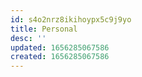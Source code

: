 ```yaml
---
id: s4o2nrz8ikihoypx5c9j9yo
title: Personal
desc: ''
updated: 1656285067586
created: 1656285067586
---
```


